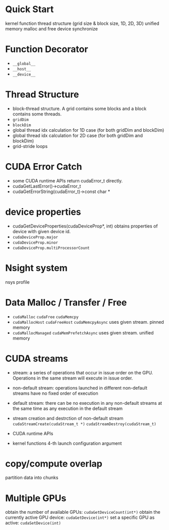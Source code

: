 # Quick Start
kernel function
thread structure (grid size & block size, 1D, 2D, 3D)
unified memory malloc and free
device synchronize

# Function Decorator
* `__global__`
* `__host__`
* `__device__`

# Thread Structure
* block-thread structure. A grid contains some blocks and a block contains some threads.
* `gridDim`
* `blockDim`
* global thread idx calculation for 1D case (for both gridDim and blockDim)
* global thread idx calculation for 2D case (for both gridDim and blockDim)
* grid-stride loops

# CUDA Error Catch
* some CUDA runtime APIs return cudaError_t directly.
* cudaGetLastError()->cudaError_t
* cudaGetErrorString(cudaError_t)->const char *

# device properties
* cudaGetDeviceProperties(cudaDeviceProp*, int) obtains properties of device with given device id.
* `cudaDeviceProp.major`
* `cudaDeviceProp.minor`
* `cudaDeviceProp.multiProcessorCount`

# Nsight system
nsys profile

# Data Malloc / Transfer / Free
* `cudaMalloc` `cudaFree` `cudaMemcpy`
* `cudaMallocHost` `cudaFreeHost` `cudaMemcpyAsync` uses given stream. pinned memory
* `cudaMallocManaged` `cudaMemPrefetchAsync` uses given stream. unified memory




# CUDA streams
* stream: a series of operations that occur in issue order on the GPU. Operations in the same stream will execute in issue order.
* non-default stream: operations launched in different non-default streams have no fixed order of execution
* default stream: there can be no execution in any non-default streams at the same time as any execution in the default stream
* stream creation and destrction of non-default stream
`cudaStreamCreate(cudaStream_t *)`
`cudaStreamDestroy(cudaStream_t)`

* CUDA runtime APIs
* kernel functions
4-th launch configuration argument


# copy/compute overlap
partition data into chunks

# Multiple GPUs
obtain the number of available GPUs: `cudaGetDeviceCount(int*)`
obtain the currently active GPU device: `cudaGetDevice(int*)`
set a specific GPU as active: `cudaSetDevice(int)`